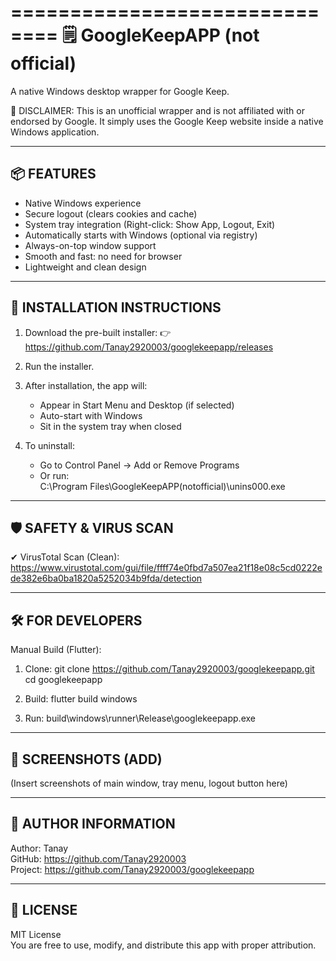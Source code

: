 ==============================
🗒️ GoogleKeepAPP (not official)
==============================

A native Windows desktop wrapper for Google Keep.

🚨 DISCLAIMER:
This is an unofficial wrapper and is not affiliated with or endorsed by Google. It simply uses the Google Keep website inside a native Windows application.

--------------------
📦 FEATURES
--------------------
- Native Windows experience
- Secure logout (clears cookies and cache)
- System tray integration (Right-click: Show App, Logout, Exit)
- Automatically starts with Windows (optional via registry)
- Always-on-top window support
- Smooth and fast: no need for browser
- Lightweight and clean design

-----------------------------
📁 INSTALLATION INSTRUCTIONS
-----------------------------
1. Download the pre-built installer:
   👉 https://github.com/Tanay2920003/googlekeepapp/releases

2. Run the installer.

3. After installation, the app will:
   - Appear in Start Menu and Desktop (if selected)
   - Auto-start with Windows
   - Sit in the system tray when closed

4. To uninstall:
   - Go to Control Panel → Add or Remove Programs
   - Or run:  
     C:\Program Files\GoogleKeepAPP(notofficial)\unins000.exe

---------------------------
🛡️ SAFETY & VIRUS SCAN
---------------------------
✔ VirusTotal Scan (Clean):
https://www.virustotal.com/gui/file/ffff74e0fbd7a507ea21f18e08c5cd0222ede382e6ba0ba1820a5252034b9fda/detection

----------------------
🛠 FOR DEVELOPERS
----------------------
Manual Build (Flutter):

1. Clone:
   git clone https://github.com/Tanay2920003/googlekeepapp.git
   cd googlekeepapp

2. Build:
   flutter build windows

3. Run:
   build\windows\runner\Release\googlekeepapp.exe

-----------------------
📸 SCREENSHOTS (ADD)
-----------------------
(Insert screenshots of main window, tray menu, logout button here)

----------------------
👤 AUTHOR INFORMATION
----------------------
Author: Tanay  
GitHub: https://github.com/Tanay2920003  
Project: https://github.com/Tanay2920003/googlekeepapp

----------------------
📜 LICENSE
----------------------
MIT License  
You are free to use, modify, and distribute this app with proper attribution.

